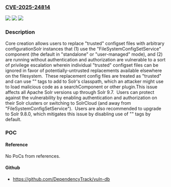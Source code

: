 ### [CVE-2025-24814](https://cve.mitre.org/cgi-bin/cvename.cgi?name=CVE-2025-24814)
![](https://img.shields.io/static/v1?label=Product&message=Apache%20Solr&color=blue)
![](https://img.shields.io/static/v1?label=Version&message=0%3C%3D%209.7%20&color=brighgreen)
![](https://img.shields.io/static/v1?label=Vulnerability&message=CWE-250%20Execution%20with%20Unnecessary%20Privileges&color=brighgreen)

### Description

Core creation allows users to replace "trusted" configset files with arbitrary configurationSolr instances that (1) use the "FileSystemConfigSetService" component (the default in "standalone" or "user-managed" mode), and (2) are running without authentication and authorization are vulnerable to a sort of privilege escalation wherein individual "trusted" configset files can be ignored in favor of potentially-untrusted replacements available elsewhere on the filesystem.  These replacement config files are treated as "trusted" and can use "<lib>" tags to add to Solr's classpath, which an attacker might use to load malicious code as a searchComponent or other plugin.This issue affects all Apache Solr versions up through Solr 9.7.  Users can protect against the vulnerability by enabling authentication and authorization on their Solr clusters or switching to SolrCloud (and away from "FileSystemConfigSetService").  Users are also recommended to upgrade to Solr 9.8.0, which mitigates this issue by disabling use of "<lib>" tags by default.

### POC

#### Reference
No PoCs from references.

#### Github
- https://github.com/DependencyTrack/vuln-db

